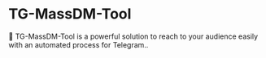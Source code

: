 # TG-MassDM-Tool
💬 TG-MassDM-Tool is a powerful solution to reach to your audience easily with an automated process for Telegram..
